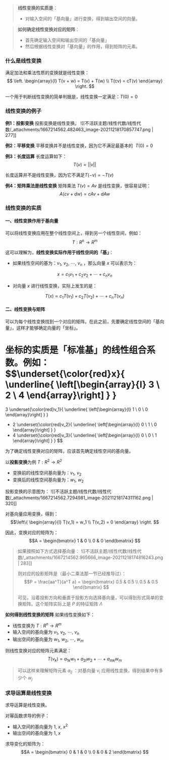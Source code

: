 > **线性变换的实质是**：
> - 对输入空间的「基向量」进行变换，得到输出空间的向量。
> 
 
> **如何确定线性变换对应的矩阵**：
> - 首先确定输入空间和输出空间的「基向量」
> - 然后根据线性变换对「基向量」的作用，得到矩阵的元素。



### 什么是线性变换
满足加法和乘法性质的变换就是线性变换：
$$
\left.
    \begin{array}{l}
        T(v + w) = T(v) + T(w) \\
        T(cv) = cT(v)
    \end{array}
\right.
$$

一个用于判断线性变换的简单判据是，线性变换一定满足：$T(0) = 0$ 


### 线性变换的例子
**例1：投影变换**
投影变换是线性变换。
![[不活跃主题/线性代数/线性代数/_attachments/1667214562.482463_image-20211218170857747.png | 277]]

**例2：平移变换**
平移变换并不是线性变换，因为它不满足最基本的  $T(0)=0$ 

**例3：长度运算**
长度运算如下：
$$T(v) = ||v||$$

长度运算并不是线性变换，因为它不满足$T(-v) = -T(v)$ 

**例4：矩阵乘法是线性变换**
矩阵乘法 $T(v) = Av$  是线性变换，很容易证明：
$$A(cv + dw) = cAv + dAw$$


### 线性变换的实质

#### 一、线性变换作用于基向量
可以将线性变换应用在整个线性空间上，得到另一个线性空间，例如：
$$T: R^n \to R^m
$$

这可以理解为，**线性变换实际作用于线性空间的「基」**：

- 如果线性空间的基为：$v_1,\ v_2, \ \cdots, \ v_n$ ，那么向量 $x$  可以表示为：

$$x = c_1 v_1 + c_2 v_2 + \cdots + c_n v_n
$$

- 对向量 $x$  进行线性变换，实际上发生的是：

$$T(x) = c_1 T(v_1) + c_2 T(v_2) + \cdots + c_n T(v_n)$$


#### 二、线性变换与矩阵
可以为每个线性变换找到一个对应的矩阵。在此之前，先要确定线性空间的「基向量」，这样才能够确定向量的「坐标」。

**坐标的实质是「标准基」的线性组合系数**。例如：
$$\underset{\color{red}x}{
	\underline{
        \left[\begin{array}{l}
            3 \\ 2 \\ 4
        \end{array}\right]
	}
}
= 
3 \underset{\color{red}v_1}{
	\underline{
        \left[\begin{array}{l}
            1 \\ 0 \\ 0
        \end{array}\right]
    }
}
+ 2 \underset{\color{red}v_2}{
	\underline{
        \left[\begin{array}{l}
            0 \\ 1 \\ 0
        \end{array}\right]
    }
}
+ 4 \underset{\color{red}v_3}{
	\underline{
        \left[\begin{array}{l}
            0 \\ 0 \\ 1
        \end{array}\right]
    }
}
$$

为了确定线性变换对应的矩阵，应该首先确定线性空间的基向量。

以**投影变换**为例 $T: R^2 \to R^2$ 

- 变换前的线性空间基向量为：$v_1, \ v_2$ 
- 变换后的线性空间基向量为：$w_1, \ w_2$ 

投影变换的示意图为：
![[不活跃主题/线性代数/线性代数/_attachments/1667214562.7294981_image-20211218174311162.png | 320]]

对基向量应用变换，得到：
$$\left\{ \begin{array}{l}
	T(v_1) = w_1 \\
	T(v_2) = 0
\end{array} \right.
$$

因此，变换对应的矩阵为：
$$A = 
\begin{bmatrix}
1 & 0 \\ 0 & 0
\end{bmatrix}
$$

> 如果按照如下方式选择基向量：
> ![[不活跃主题/线性代数/线性代数/_attachments/1667214562.965666_image-20211218174816243.png | 283]]
> 
> 则对应的投影矩阵是（最小二乘法那一节已经推导过）：
> $$P = \frac{aa^T}{a^T a} = 
\begin{bmatrix}
    0.5 & 0.5 \\
    0.5 & 0.5
\end{bmatrix}
$$ 
>  
> 可见，沿着投影方向和垂直于投影方向选择基向量，可以得到形式简单的变换矩阵。这个矩阵实际上是 $P$  的特征矩阵 $\Lambda$ 


**如何得到线性变换的矩阵**
如果线性变换如下：

- 线性变换为 $T: R^n \to R^m$ 
- 输入空间的基向量为 $v_1, \ v_2, \ \cdots ,\ v_n$ 
- 输出空间的基向量为 $w_1, \ w_2, \ \cdots ,\ w_m$ 

则线性变换对应的矩阵元素满足：
$$
T(v_k) = a_{1k}w_1 + a_{2l}w_2 + \cdots + a_{mk}w_m
$$

> 可以这样来理解矩阵元素 $a_{ij}$ ：对基向量 $v_i$  应用线性变换，得到结果中有多少个 $w_j$ 



### 求导运算是线性变换
求导运算是线性变换。

对幂函数求导的例子：

- 输入空间的基向量为 $1, \ x, \ x^2$ 
- 输出空间的基向量为 $1, \ x$ 

求导变化的矩阵为：
$$A = 
\begin{bmatrix}
	0 & 1 & 0 \\
	0 & 0 & 2
\end{bmatrix}
$$
